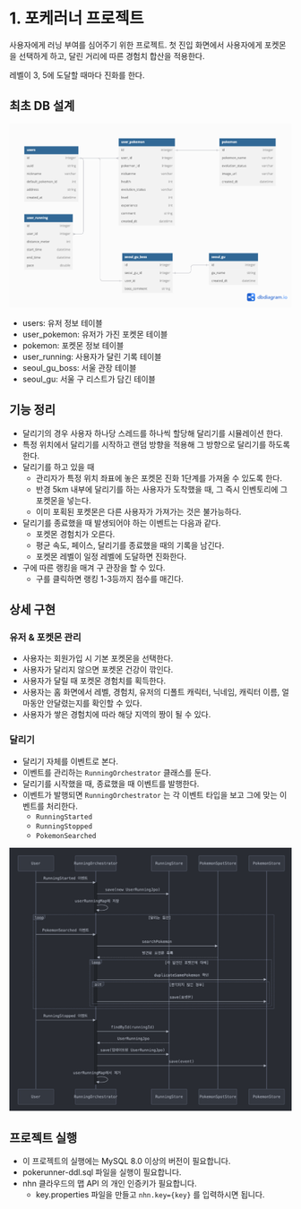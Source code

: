 # 1. 포케러너 프로젝트

사용자에게 러닝 부여를 심어주기 위한 프로젝트.
첫 진입 화면에서 사용자에게 포켓몬을 선택하게 하고, 달린 거리에 따른 경험치 합산을 적용한다.

레벨이 3, 5에 도달할 때마다 진화를 한다.

## 최초 DB 설계

![](dbDiagram.png)

- users: 유저 정보 테이블
- user_pokemon: 유저가 가진 포켓몬 테이블
- pokemon: 포켓몬 정보 테이블
- user_running: 사용자가 달린 기록 테이블
- seoul_gu_boss: 서울 관장 테이블
- seoul_gu: 서울 구 리스트가 담긴 테이블

## 기능 정리

- 달리기의 경우 사용자 하나당 스레드를 하나씩 할당해 달리기를 시뮬레이션 한다.
- 특정 위치에서 달리기를 시작하고 랜덤 방향을 적용해 그 방향으로 달리기를 하도록 한다.
- 달리기를 하고 있을 때
    - 관리자가 특정 위치 좌표에 놓은 포켓몬 진화 1단계를 가져올 수 있도록 한다.
    - 반경 5km 내부에 달리기를 하는 사용자가 도착했을 때, 그 즉시 인벤토리에 그 포켓몬을 넣는다.
    - 이미 포획된 포켓몬은 다른 사용자가 가져가는 것은 불가능하다.
- 달리기를 종료했을 때 발생되어야 하는 이벤트는 다음과 같다.
    - 포켓몬 경험치가 오른다.
    - 평균 속도, 페이스, 달리기를 종료했을 때의 기록을 남긴다.
    - 포켓몬 레벨이 일정 레벨에 도달하면 진화한다.
- 구에 따른 랭킹을 매겨 구 관장을 할 수 있다.
    - 구를 클릭하면 랭킹 1-3등까지 점수를 매긴다.

## 상세 구현

### 유저 & 포켓몬 관리

- 사용자는 회원가입 시 기본 포켓몬을 선택한다.
- 사용자가 달리지 않으면 포켓몬 건강이 깎인다.
- 사용자가 달릴 때 포켓몬 경험치를 획득한다.
- 사용자는 홈 화면에서 레벨, 경험치, 유저의 디폴트 캐릭터, 닉네임, 캐릭터 이름, 얼마동안 안달렸는지를 확인할 수 있다.
- 사용자가 쌓은 경험치에 따라 해당 지역의 짱이 될 수 있다.

### 달리기

- 달리기 자체를 이벤트로 본다.
- 이벤트를 관리하는 `RunningOrchestrator` 클래스를 둔다.
- 달리기를 시작했을 때, 종료했을 때 이벤트를 발행한다.
- 이벤트가 발행되면 `RunningOrchestrator` 는 각 이벤트 타입을 보고 그에 맞는 이벤트를 처리한다.
    - `RunningStarted`
    - `RunningStopped`
    - `PokemonSearched`

![img.png](img.png)

## 프로젝트 실행

- 이 프로젝트의 실행에는 MySQL 8.0 이상의 버전이 필요합니다.
- pokerunner-ddl.sql 파일을 실행이 필요합니다.
- nhn 클라우드의 맵 API 의 개인 인증키가 필요합니다.
    - key.properties 파일을 만들고 `nhn.key={key}` 를 입력하시면 됩니다.